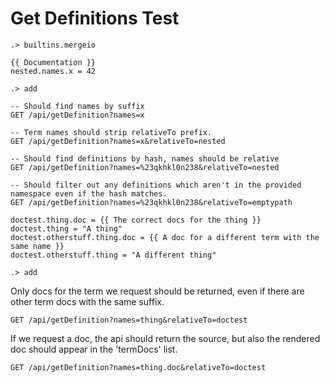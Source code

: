 # Get Definitions Test

```ucm:hide
.> builtins.mergeio
```

```unison:hide
{{ Documentation }}
nested.names.x = 42
```

```ucm:hide
.> add
```

```api
-- Should find names by suffix
GET /api/getDefinition?names=x

-- Term names should strip relativeTo prefix.
GET /api/getDefinition?names=x&relativeTo=nested

-- Should find definitions by hash, names should be relative
GET /api/getDefinition?names=%23qkhkl0n238&relativeTo=nested

-- Should filter out any definitions which aren't in the provided namespace even if the hash matches.
GET /api/getDefinition?names=%23qkhkl0n238&relativeTo=emptypath
```

```unison:hide
doctest.thing.doc = {{ The correct docs for the thing }}
doctest.thing = "A thing"
doctest.otherstuff.thing.doc = {{ A doc for a different term with the same name }}
doctest.otherstuff.thing = "A different thing"
```

```ucm:hide
.> add
```

Only docs for the term we request should be returned, even if there are other term docs with the same suffix.

```api
GET /api/getDefinition?names=thing&relativeTo=doctest
```

If we request a doc, the api should return the source, but also the rendered doc should appear in the 'termDocs' list.

```api
GET /api/getDefinition?names=thing.doc&relativeTo=doctest
```
